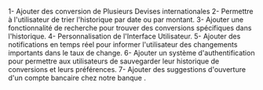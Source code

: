 1- Ajouter des conversion de Plusieurs Devises internationales 
2- Permettre à l'utilisateur de trier l'historique par date ou par montant.
3- Ajouter une fonctionnalité de recherche pour trouver des conversions spécifiques dans l'historique.
4- Personnalisation de l'Interface Utilisateur.
5- Ajouter des notifications en temps réel pour informer l'utilisateur des changements importants dans le taux de change.
6- Ajouter un système d'authentification pour permettre aux utilisateurs de sauvegarder leur historique de conversions et leurs préférences.
7- Ajouter des suggestions d'ouverture d'un compte bancaire chez notre banque . 
